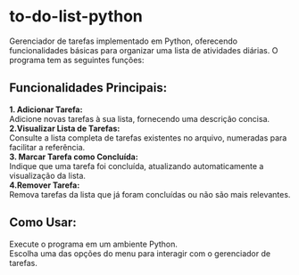 # to-do-list-python
Gerenciador de tarefas implementado em Python, oferecendo funcionalidades básicas para organizar uma lista de atividades diárias. O programa tem as seguintes funções:

## **Funcionalidades Principais:**

**1. Adicionar Tarefa:** <br/>
Adicione novas tarefas à sua lista, fornecendo uma descrição concisa. <br/>
**2.Visualizar Lista de Tarefas:** <br/>
Consulte a lista completa de tarefas existentes no arquivo, numeradas para facilitar a referência. <br/>
**3. Marcar Tarefa como Concluída:** <br/>
Indique que uma tarefa foi concluída, atualizando automaticamente a visualização da lista. <br/>
**4.Remover Tarefa:** <br/>
Remova tarefas da lista que já foram concluídas ou não são mais relevantes. <br/>

## **Como Usar:** <br/>
Execute o programa em um ambiente Python. <br/>
Escolha uma das opções do menu para interagir com o gerenciador de tarefas. <br/>
